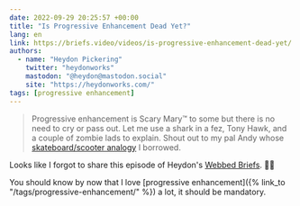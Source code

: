 ```yaml
---
date: 2022-09-29 20:25:57 +00:00
title: "Is Progressive Enhancement Dead Yet?"
lang: en
link: https://briefs.video/videos/is-progressive-enhancement-dead-yet/
authors:
  - name: "Heydon Pickering"
    twitter: "heydonworks"
    mastodon: "@heydon@mastodon.social"
    site: "https://heydonworks.com/"
tags: [progressive enhancement]
---
```


> Progressive enhancement is Scary Mary™ to some but there is no need to cry or pass out. Let me use a shark in a fez, Tony Hawk, and a couple of zombie lads to explain. Shout out to my pal Andy whose [skateboard/scooter analogy](https://archive.hankchizljaw.com/wrote/the-power-of-progressive-enhancement/) I borrowed.

Looks like I forgot to share this episode of Heydon's [Webbed Briefs](https://briefs.video/). 🤦‍♂️

You should know by now that I love [progressive enhancement]({% link_to "/tags/progressive-enhancement/" %}) a lot, it should be mandatory.
